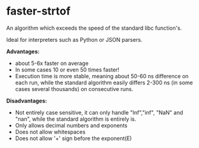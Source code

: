 # faster-strtof
An algorithm which exceeds the speed of the standard libc function's.

Ideal for interpreters such as Python or JSON parsers.

**Advantages:**
* about  5-6x faster on average
* In some cases 10 or even 50 times faster!
* Execution time is more stable, meaning about 50-60 ns difference on each run, while the standard algorithm easily differs 2-300 ns (in some cases several thousands) on consecutive runs.

**Disadvantages:**
* Not entirely case sensitive, it can only handle "Inf","inf", "NaN" and "nan", while the standard algorithm is entirely is.
* Only allows decimal numbers and exponents
* Does not allow whitespaces
* Does not allow '+' sign before the exponent(E)
